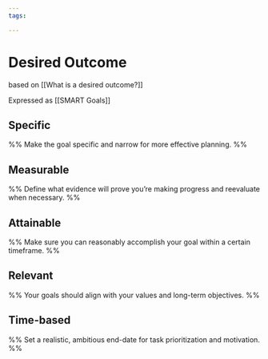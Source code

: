 ```yaml
---
tags: 

---
```

# Desired Outcome
based on [[What is a desired outcome?]]



Expressed as [[SMART Goals]]

## Specific  
%% 
Make the goal specific and narrow for more effective planning.
%%


## Measurable  
%%
Define what evidence will prove you’re making progress and reevaluate when necessary.
%%

## Attainable  
%%
Make sure you can reasonably accomplish your goal within a certain timeframe.
%%

## Relevant  
%%
Your goals should align with your values and long-term objectives.
%%

## Time-based  
%%
Set a realistic, ambitious end-date for task prioritization and motivation.
%%